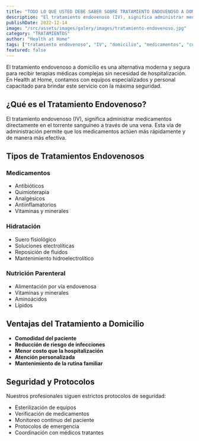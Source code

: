 ```yaml
---
title: "TODO LO QUE USTED DEBE SABER SOBRE TRATAMIENTO ENDOVENOSO A DOMICILIO"
description: "El tratamiento endovenoso (IV), significa administrar medicamentos directamente en el torrente sanguíneo a través de una vena. Esta vía de administración permite que los medicamentos actúen más rápidamente y de manera más efectiva."
publishDate: 2022-12-14
image: "/src/assets/images/galery/images/tratamiento-endovenoso.jpg"
category: "TRATAMIENTOS"
author: "Health at Home"
tags: ["tratamiento endovenoso", "IV", "domicilio", "medicamentos", "cuidados"]
featured: false
---
```


El tratamiento endovenoso a domicilio es una alternativa moderna y segura para recibir terapias médicas complejas sin necesidad de hospitalización. En Health at Home, contamos con equipos especializados y personal capacitado para brindar este servicio con la máxima seguridad.

## ¿Qué es el Tratamiento Endovenoso?

El tratamiento endovenoso (IV), significa administrar medicamentos directamente en el torrente sanguíneo a través de una vena. Esta vía de administración permite que los medicamentos actúen más rápidamente y de manera más efectiva.

## Tipos de Tratamientos Endovenosos

### Medicamentos
- Antibióticos
- Quimioterapia
- Analgésicos
- Antiinflamatorios
- Vitaminas y minerales

### Hidratación
- Suero fisiológico
- Soluciones electrolíticas
- Reposición de fluidos
- Mantenimiento hidroelectrolítico

### Nutrición Parenteral
- Alimentación por vía endovenosa
- Vitaminas y minerales
- Aminoácidos
- Lípidos

## Ventajas del Tratamiento a Domicilio

- **Comodidad del paciente**
- **Reducción de riesgo de infecciones**
- **Menor costo que la hospitalización**
- **Atención personalizada**
- **Mantenimiento de la rutina familiar**

## Seguridad y Protocolos

Nuestros profesionales siguen estrictos protocolos de seguridad:
- Esterilización de equipos
- Verificación de medicamentos
- Monitoreo continuo del paciente
- Protocolos de emergencia
- Coordinación con médicos tratantes
